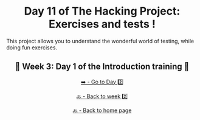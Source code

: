 <h1 align="center">Day 11 of The Hacking Project: Exercises and tests !</h1>

This project allows you to understand the wonderful world of testing, while doing fun exercises.

<h2 align="center">🎉 Week 3: Day 1 of the Introduction training 🎉</h2>

<div align="center">
  
  [➡️ - Go to Day 2️⃣](https://github.com/BenjaminCharmes/THP_Introduction/tree/main/Week_3/Day_2)

</div>

<div align="center">

  [🔙 - Back to week 2️⃣](https://github.com/BenjaminCharmes/THP_Introduction/tree/main/Week_3)

  [🔙 - Back to home page](https://github.com/BenjaminCharmes/THP_Introduction)

</div>